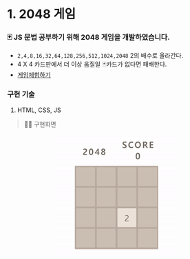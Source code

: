 # 1. 2048 게임

### 🃏 JS 문법 공부하기 위해 2048 게임을 개발하였습니다.

- `2,4,8,16,32,64,128,256,512,1024,2048` 2의 배수로 올라간다.
- 4 X 4 카드판에서 더 이상 움질일 🃏카드가 없다면 패배한다.
- [게임체험하기](https://dnr14.github.io/2048)

### 구현 기술

1.  HTML, CSS, JS

> 👨‍💻 구현화면

<div align=center>
  <img src=./images/2048.gif />
</div>
